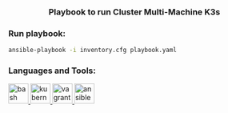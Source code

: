 <h3 align="center">Playbook to run Cluster Multi-Machine K3s</h3>

<h3 align="left">Run playbook:</h3>

```bash
ansible-playbook -i inventory.cfg playbook.yaml
```

<h3 align="left">Languages and Tools:</h3>

<p align="left">
    <a href="https://www.gnu.org/software/bash/" target="_blank" rel="noreferrer">
        <img src="https://www.vectorlogo.zone/logos/gnu_bash/gnu_bash-icon.svg" alt="bash" width="40" height="40"/>
    </a>
    <a href="https://kubernetes.io" target="_blank" rel="noreferrer">
        <img src="https://www.vectorlogo.zone/logos/kubernetes/kubernetes-icon.svg" alt="kubernetes" width="40" height="40"/>
    </a>
    <a href="https://www.vagrantup.com/" target="_blank" rel="noreferrer">
        <img src="https://www.vectorlogo.zone/logos/vagrantup/vagrantup-icon.svg" alt="vagrant" width="40" height="40"/>
    </a>
    <a href="https://www.ansible.com/" target="_blank" rel="noreferrer">
        <img src="https://www.vectorlogo.zone/util/preview.html?image=/logos/ansible/ansible-icon.svg" alt="ansible" width="40" height="40"/>
    </a>
</p>
